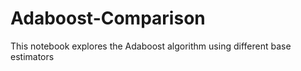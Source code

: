 # Adaboost-Comparison
This notebook explores the Adaboost algorithm using different base estimators
